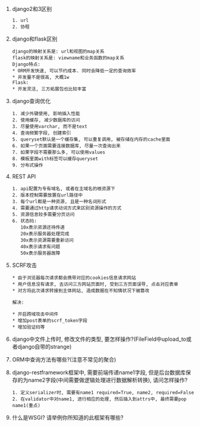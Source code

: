 1. django2和3区别

   ```shell
   1. url
   2. 协程
   ```

2. django和flask区别

   ```shell
   django的映射关系是: url和视图的map关系
   flask的映射关系是: viewname和业务函数的map关系
   Django特点:
   * ORM开发快速, 可以节约成本. 同时会降低一定的查询效率
   * 并发量不是很高, 大概1w
   Flask:
   * 开发灵活, 三方拓展包也比较丰富
   ```

3. django查询优化

   ```shell
   1. 减少外键使用, 影响插入性能
   2. 使用缓存, 减少数据库的访问
   3. 尽量使用varchar, 而不是text
   4. 查询频繁字段, 创建索引
   5. queryset默认是一个缓存集, 可以重复调用, 被存储在内存的cache里面
   6. 如果一个页面需要连接数据库, 尽量一次查询出来
   7. 如果字段不需要那么多, 可以使用values
   8. 模板里面with标签可以缓存queryset
   9. 分布式操作
   ```

4. REST API

   ```shell
   1. api配置为专有域名, 或者在主域名的根资源下
   2. 版本控制需要放置在url路径中
   3. 每个url都是一种资源, 且是一种名词形式
   4. 需要通过http请求动词方式来区别资源操作的方式
   5. 资源信息较多需要分页访问
   6. 状态码: 
      10x表示资源还待传递
      20x表示服务器处理完成
      30x表示资源需要重新访问
      40x表示请求有问题
      50x表示服务器故障
   ```

5. SCRF攻击

   ```shell
   * 由于浏览器每次请求都会携带对应的cookies信息请求网站
   * 用户信息没有请求, 去访问三方网站页面时, 受到三方页面误导, 点击对应表单
   * 对方将此次请求转接到主体网站, 造成数据在不知情状况下被篡改
   
   解决:
   
   * 开启跨域攻击中间件
   * 增加post表单的scrf_token字段
   * 增加验证码等
   ```

6. django中文件上传时, 修改文件的类型, 要怎样操作?(FileField中upload_to或者django自带的strange)

7. ORM中查询方法有哪些?(注意不常见的聚合)

8. django-restframework框架中, 需要前端传递name1字段, 但是后台数据库保存的为name2字段(中间需要做逻辑处理进行数据解析转换), 请问怎样操作?

   ```shell
   1. 定义serializer时, 需要有name1 required=True, name2, required=False
   2. 在validator中对name1, 进行相应的处理, 然后插入到attrs中, 最终需要pop name1(重点)
   ```

9. 什么是WSGI? 请举例你所知道的此框架有哪些?